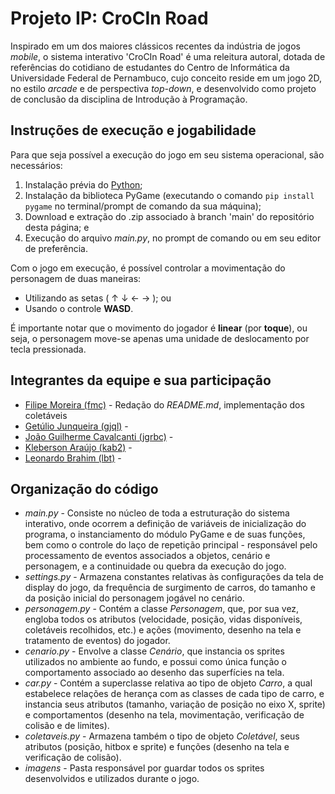 # Projeto IP: CroCIn Road

Inspirado em um dos maiores clássicos recentes da indústria de jogos *mobile*, o sistema interativo 'CroCIn Road' é uma releitura autoral, dotada de referências do cotidiano de estudantes do Centro de Informática da Universidade Federal de Pernambuco, cujo conceito reside em um jogo 2D, no estilo *arcade* e de perspectiva *top-down*, e desenvolvido como projeto de conclusão da disciplina de Introdução à Programação.

## Instruções de execução e jogabilidade

Para que seja possível a execução do jogo em seu sistema operacional, são necessários:

1. Instalação prévia do [Python](https://www.python.org/downloads/);
2. Instalação da biblioteca PyGame (executando o comando `pip install pygame` no terminal/prompt de comando da sua máquina);
3. Download e extração do .zip associado à branch 'main' do repositório desta página; e
4. Execução do arquivo *main.py*, no prompt de comando ou em seu editor de preferência.

Com o jogo em execução, é possível controlar a movimentação do personagem de duas maneiras: 

- Utilizando as setas ( ↑ ↓ ← → ); ou
- Usando o controle **WASD**.

É importante notar que o movimento do jogador é **linear** (por **toque**), ou seja, o personagem move-se apenas uma unidade de deslocamento por tecla pressionada.

## Integrantes da equipe e sua participação

- [Filipe Moreira (fmc)](https://github.com/filipecml) - Redação do *README.md*, implementação dos coletáveis
- [Getúlio Junqueira (gjql)](https://github.com/getuliojql) - 
- [João Guilherme Cavalcanti (jgrbc)](https://github.com/joaoguirbc) - 
- [Kleberson Araújo (kab2)](https://github.com/KleberAraujoo) - 
- [Leonardo Brahim (lbt)](https://github.com/leonardobrahim) - 

## Organização do código

- *main.py* - Consiste no núcleo de toda a estruturação do sistema interativo, onde ocorrem a definição de variáveis de inicialização do programa, o instanciamento do módulo PyGame e de suas funções, bem como o controle do laço de repetição principal - responsável pelo processamento de eventos associados a objetos, cenário e personagem, e a continuidade ou quebra da execução do jogo.
- *settings.py* - Armazena constantes relativas às configurações da tela de display do jogo, da frequência de surgimento de carros, do tamanho e da posição inicial do personagem jogável no cenário.
- *personagem.py* - Contém a classe *Personagem*, que, por sua vez, engloba todos os atributos (velocidade, posição, vidas disponíveis, coletáveis recolhidos, etc.) e ações (movimento, desenho na tela e tratamento de eventos) do jogador.
- *cenario.py* - Envolve a classe *Cenário*, que instancia os sprites utilizados no ambiente ao fundo, e possui como única função o comportamento associado ao desenho das superfícies na tela.
- *car.py* - Contém a superclasse relativa ao tipo de objeto *Carro*, a qual estabelece relações de herança com as classes de cada tipo de carro, e instancia seus atributos (tamanho, variação de posição no eixo X, sprite) e comportamentos (desenho na tela, movimentação, verificação de colisão e de limites).
- *coletaveis.py* - Armazena também o tipo de objeto *Coletável*, seus atributos (posição, hitbox e sprite) e funções (desenho na tela e verificação de colisão).
- *imagens* - Pasta responsável por guardar todos os sprites desenvolvidos e utilizados durante o jogo.
